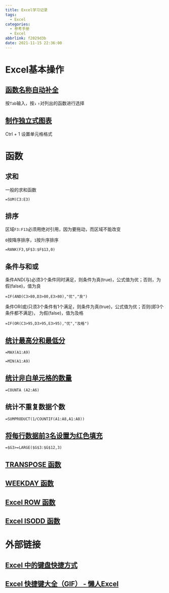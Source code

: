 ```yaml
---
title: Excel学习记录
tags:
  - Excel
categories:
  - 参考手册
  - Excel
abbrlink: f2029d3b
date: 2021-11-15 22:36:00
---
```


# Excel基本操作

## [函数名称自动补全](https://jingyan.baidu.com/article/20b68a8854a719796cec62bb.html)

按`Tab`输入，按`↓` `↑`对列出的函数进行选择

## [制作独立式图表](https://jingyan.baidu.com/article/ce09321b28954b6afe858f2f.html)

Ctrl + 1 设置单元格格式

# 函数

## 求和

一般的求和函数

```excel
=SUM(C3:E3)
```

## 排序

区域`F3:F13`必须用绝对引用，因为要拖动，而区域不能改变

`0`按降序排序，`1`按升序排序

```excel
=RANK(F3,$F$3:$F$13,0)
```

## 条件与和或

条件AND(与)必须3个条件同时满足，则条件为真(true)，公式值为优；否则，为假(false)，值为良

```excel
=IF(AND(C3>80,D3>80,E3>80),"优","良")
```

条件OR(或)只须3个条件有1个满足，则条件为真(true)，公式值为优；否则(即3个条件都不满足)，
为假(false)，值为及格

```excel
=IF(OR(C3>95,D3>95,E3>95),"优","及格")
```

## [统计最高分和最低分](https://jingyan.baidu.com/article/6fb756ecf70cbc641958fb14.html)

```excel
=MAX(A1:A9)
```

```excel
=MIN(A1:A9)
```

## [统计非白单元格的数量](https://support.microsoft.com/zh-cn/office/counta-%E5%87%BD%E6%95%B0-7dc98875-d5c1-46f1-9a82-53f3219e2509)

```excel
=COUNTA (A2:A6)
```

## 统计不重复数据个数

```excel
=SUMPRODUCT(1/COUNTIF(A1:A8,A1:A8))
```

## [将每行数据前3名设置为红色填充](https://www.zhihu.com/zvideo/1434122654815399936)

```excel
=$G3>=LARGE($G$3:$G$12,3)
```

## [TRANSPOSE 函数](https://support.microsoft.com/zh-cn/office/transpose-%E5%87%BD%E6%95%B0-ed039415-ed8a-4a81-93e9-4b6dfac76027)

## [WEEKDAY 函数](https://support.microsoft.com/zh-cn/office/weekday-%E5%87%BD%E6%95%B0-60e44483-2ed1-439f-8bd0-e404c190949a)

## [Excel ROW 函数](https://www.lanrenexcel.com/excel-row-function/)

## [Excel ISODD 函数](https://www.lanrenexcel.com/excel-isodd-function/)



# 外部链接

## [Excel 中的键盘快捷方式](https://support.microsoft.com/zh-cn/office/excel-%E4%B8%AD%E7%9A%84%E9%94%AE%E7%9B%98%E5%BF%AB%E6%8D%B7%E6%96%B9%E5%BC%8F-1798d9d5-842a-42b8-9c99-9b7213f0040f)

## [Excel 快捷键大全（GIF） - 懒人Excel](https://jingyan.baidu.com/article/20b68a8854a719796cec62bb.html)





